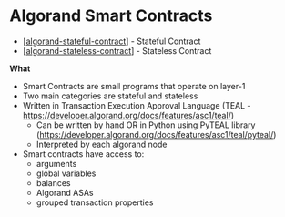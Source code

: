# Algorand Smart Contracts

- [[algorand-stateful-contract]] - Stateful Contract
- [[algorand-stateless-contract]] - Stateless Contract

**What**
* Smart Contracts are small programs that operate on layer-1
* Two main categories are stateful and stateless
* Written in Transaction Execution Approval Language (TEAL - https://developer.algorand.org/docs/features/asc1/teal/)
  *  Can be written by hand OR in Python using PyTEAL library (https://developer.algorand.org/docs/features/asc1/teal/pyteal/)
  *  Interpreted by each algorand node 
*  Smart contracts have access to: 
   *  arguments
   *  global variables
   *  balances
   *  Algorand ASAs
   *  grouped transaction properties



[//begin]: # "Autogenerated link references for markdown compatibility"
[algorand-stateful-contract]: algorand-stateful-contract "Stateful Smart Contracts"
[algorand-stateless-contract]: algorand-stateless-contract "Stateless Contract"
[//end]: # "Autogenerated link references"